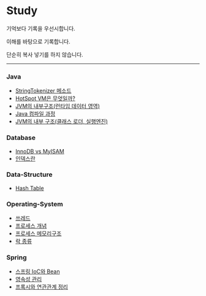 # Study
기억보다 기록을 우선시합니다.

이해를 바탕으로 기록합니다.

단순히 복사 넣기를 하지 않습니다.
* * *
### Java
- [StringTokenizer 메소드](https://github.com/kimich1218/TIL/blob/main/java/StringTokenier%20메소드.md)
- [HotSpot VM은 무엇일까?](https://github.com/kimich1218/Study/blob/main/java/HotSpot-VM.md)
- [JVM의 내부구조(런타임 데이터 영역)](https://github.com/kimich1218/Study/blob/main/java/JVM-내부구조(런타임데이터).md)
- [Java 컴파일 과정](https://github.com/kimich1218/Study/blob/main/java/자바-컴파일-과정.md)
- [JVM의 내부 구조(클래스 로더, 실행엔진)](https://github.com/kimich1218/Study/blob/main/java/JVM-내부구조(클래스%20로더%2C%20실행엔진).md)

### Database
- [InnoDB vs MyISAM](https://github.com/kimich1218/Study/blob/main/database/InnoDB%2C%20MyISAM%20차이점.md)
- [인덱스란](https://github.com/kimich1218/Study/blob/main/database/인덱스란.md)
### Data-Structure
- [Hash Table](https://github.com/kimich1218/Study/blob/main/dataStructure/hashTable.md)

### Operating-System
- [쓰레드](https://github.com/kimich1218/Study/blob/main/operating-system/쓰레드.md)
- [프로세스 개념](https://github.com/kimich1218/Study/blob/main/operating-system/프로세스-개념.md)
- [프로세스 메모리구조](https://github.com/kimich1218/Study/blob/main/operating-system/프로세스-메모리구조.md)
- [락 종류](https://github.com/kimich1218/Study/blob/main/operating-system/락-종류.md)

### Spring
- [스프링 IoC와 Bean](https://github.com/kimich1218/Study/blob/main/spring/스프링-IoC-와-Bean.md)
- [영속성 관리](https://github.com/kimich1218/Study/blob/main/spring/영속성-관리.md)
- [프록시와 연관관계 정리](https://github.com/kimich1218/Study/blob/main/spring/프록시-연관관계-정리.md)
